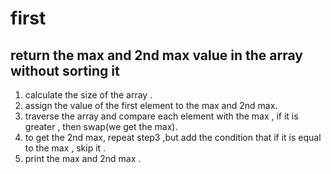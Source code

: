 # first
## return the max and 2nd max value in the array without sorting it
1. calculate the size of the array .
2. assign the value of the first element to the max and 2nd max. 
3. traverse the array and compare each element with the max , if it is greater , then swap(we get the max).
4. to get the 2nd max, repeat step3 ,but add the condition that if it is equal to the max , skip it .
5. print the max and 2nd max .
